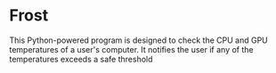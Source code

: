 # Frost
 This Python-powered program is designed to check the CPU and GPU temperatures of a user's computer.  It notifies the user if any of the temperatures exceeds a safe threshold
